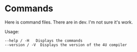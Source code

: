 # Commands

Here is command files.
There are in dev.
I'm not sure it's work.

Usage:
```
--help / -H   Displays the commands
--version / -V  Displays the version of the 4U compiler
```
